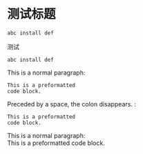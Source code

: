 # 测试标题
    abc install def
    

测试

    abc install def


This is a normal paragraph:

    This is a preformatted
    code block.

Preceded by a space, the colon
disappears. :

    This is a preformatted
    code block. 
 
This is a normal paragraph:  
    This is a preformatted
    code block.
